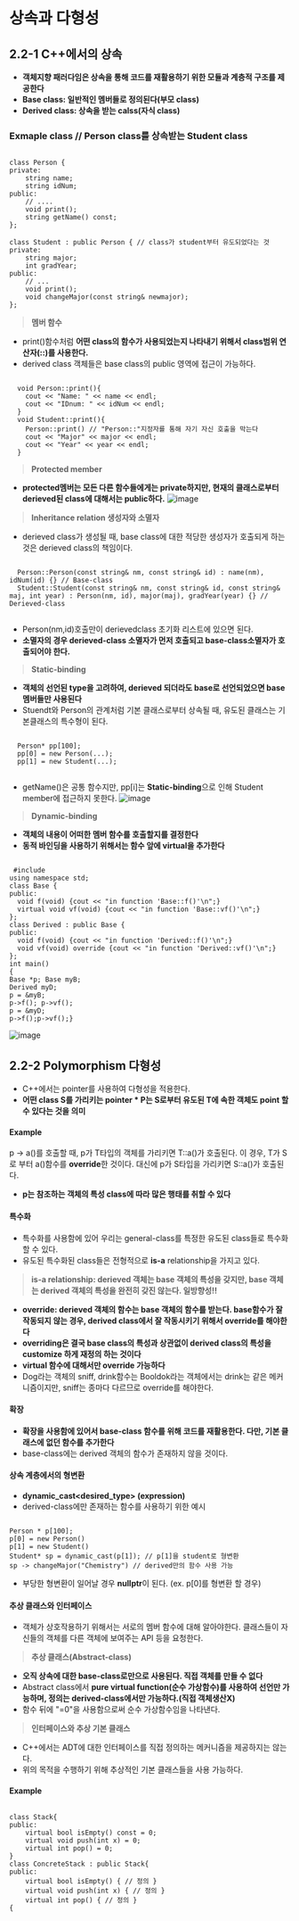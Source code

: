 상속과 다형성
===================
## 2.2-1 C++에서의 상속
* **객체지향 패러다임은 상속을 통해 코드를 재활용하기 위한 모듈과 계층적 구조를 제공한다**
* **Base class: 일반적인 멤버들로 정의된다(부모 class)**
* **Derived class: 상속을 받는 calss(자식 class)**
### Exmaple class // Person class를 상속받는 Student class
<pre><code>
class Person {
private:
	string name;
	string idNum;
public:
	// ....
	void print();
	string getName() const;
};

class Student : public Person { // class가 student부터 유도되었다는 것
private:
	string major;
	int gradYear;
public:
	// ... 
	void print();
	void changeMajor(const string& newmajor);
};</code></pre>
  > **멤버 함수**
  * print()함수처럼 **어떤 class의 함수가 사용되었는지 나타내기 위해서 class범위 연산자(::)를 사용한다.**
  * derived class 객체들은 base class의 public 영역에 접근이 가능하다.
  <pre><code>
  void Person::print(){
    cout << "Name: " << name << endl;
    cout << "IDnum: " << idNum << endl;
  }
  void Student::print(){
    Person::print() // "Person::"지정자를 통해 자기 자신 호출을 막는다
    cout << "Major" << major << endl;
    cout << "Year" << year << endl;
  }</code></pre>
  > **Protected member**
  * **protected멤버는 모든 다른 함수들에게는 private하지만, 현재의 클래스로부터 derieved된 class에 대해서는 public하다.**
  ![image](https://user-images.githubusercontent.com/50229148/107111389-1ebb3a80-6893-11eb-968e-c0379e154cf8.png)
  > **Inheritance relation 생성자와 소멸자**
  * derieved class가 생성될 때, base class에 대한 적당한 생성자가 호출되게 하는 것은 derieved class의 책임이다.
  <pre><code>
  Person::Person(const string& nm, const string& id) : name(nm), idNum(id) {} // Base-class
  Student::Student(const string& nm, const string& id, const string& maj, int year) : Person(nm, id), major(maj), gradYear(year) {} // Derieved-class
  </code></pre>
  * Person(nm,id)호출만이 derievedclass 초기화 리스트에 있으면 된다.
  * **소멸자의 경우 derieved-class 소멸자가 먼저 호출되고 base-class소멸자가 호출되어야 한다.**
  > **Static-binding** 
  * **객체의 선언된 type을 고려하여, derieved 되더라도 base로 선언되었으면 base멤버들만 사용된다**
  * Stuendt와 Person의 관계처럼 기본 클래스로부터 상속될 때, 유도된 클래스는 기본클래스의 특수형이 된다.
  <pre><code>
  Person* pp[100];
  pp[0] = new Person(...);
  pp[1] = new Student(...);
  </code></pre>
  * getName()은 공통 함수지만, pp[i]는 **Static-binding**으로 인해 Student member에 접근하지 못한다.
  ![image](https://user-images.githubusercontent.com/50229148/107111410-4b6f5200-6893-11eb-927c-f1a4127d1391.png)
  > **Dynamic-binding** 
  * **객체의 내용이 어떠한 멤버 함수를 호출할지를 결정한다**
  * **동적 바인딩을 사용하기 위해서는 함수 앞에 virtual을 추가한다**
  <pre><code>
 #include <iostream>
using namespace std;
class Base {
public:
  void f(void) {cout << "in function 'Base::f()'\n";}
  virtual void vf(void) {cout << "in function 'Base::vf()'\n";}
};
class Derived : public Base {
public:
  void f(void) {cout << "in function 'Derived::f()'\n";}
  void vf(void) override {cout << "in function 'Derived::vf()'\n";}
};
int main()
{
Base *p; Base myB;
Derived myD;
p = &myB;
p->f(); p->vf();
p = &myD;
p->f();p->vf();}
</code></pre>
![image](https://user-images.githubusercontent.com/50229148/107111700-65119900-6895-11eb-8a73-104464f85376.png)
## 2.2-2 Polymorphism 다형성
* C++에서는 pointer를 사용하여 다형성을 적용한다.
* **어떤 class S를 가리키는 pointer * P는 S로부터 유도된 T에 속한 객체도 point 할 수 있다는 것을 의미**
#### Example
p -> a()를 호출할 때, p가 T타입의 객체를 가리키면 T::a()가 호출된다. 이 경우, T가 S로 부터 a()함수를 **override**한 것이다.
대신에 p가 S타입을 가리키면 S::a()가 호출된다.
* **p는 참조하는 객체의 특성 class에 따라 많은 행태를 취할 수 있다**
#### 특수화
* 특수화를 사용함에 있어 우리는 general-class를 특정한 유도된 class들로 특수화할 수 있다.
* 유도된 특수화된 class들은 전형적으로 **is-a** relationship을 가지고 있다.
> **is-a relationship: derieved 객체는 base 객체의 특성을 갖지만, base 객체는 derived 객체의 특성을 완전히 갖진 않는다. 일방향성!!**
* **override: derieved 객체의 함수는 base 객체의 함수를 받는다. base함수가 잘 작동되지 않는 경우, derived class에서 잘 작동시키기 위해서 override를 해야한다**
* **overriding은 결국 base class의 특성과 상관없이 derived class의 특성을 customize 하게 재정의 하는 것이다**
* **virtual 함수에 대해서만 override 가능하다**
* Dog라는 객체의 sniff, drink함수는 Booldok라는 객체에서는 drink는 같은 메커니즘이지만, sniff는 종마다 다르므로 override를 해야한다.
#### 확장
* **확장을 사용함에 있어서 base-class 함수를 위해 코드를 재활용한다. 다만, 기본 클래스에 없던 함수를 추가한다**
* base-class에는 derived 객체의 함수가 존재하지 않을 것이다.
#### 상속 계층에서의 형변환
* **dynamic_cast<desired_type> (expression)**
* derived-class에만 존재하는 함수를 사용하기 위한 예시
<pre><code>
Person * p[100];
p[0] = new Person()
p[1] = new Student()
Student* sp = dynamic_cast<Student*>(p[1]); // p[1]을 student로 형변환
sp -> changeMajor("Chemistry") // derived만의 함수 사용 가능
</code></pre>
* 부당한 형변환이 일어날 경우 **nullptr**이 된다. (ex. p[0]를 형변환 할 경우)
#### 추상 클래스와 인터페이스
* 객체가 상호작용하기 위해서는 서로의 멤버 함수에 대해 알아야한다. 클래스들이 자신들의 객체를 다른 객체에 보여주는 API 등을 요청한다.
> **추상 클래스(Abstract-class)**
* **오직 상속에 대한 base-class로만으로 사용된다. 직접 객체를 만들 수 없다**
* Abstract class에서 **pure virtual function(순수 가상함수)를 사용하여 선언만 가능하며, 정의는 derived-class에서만 가능하다.(직접 객체생산X)**
* 함수 뒤에 "=0"을 사용함으로써 순수 가상함수임을 나타낸다.
> **인터페이스와 추상 기본 클래스**
* C++에서는 ADT에 대한 인터페이스를 직접 정의하는 메커니즘을 제공하지는 않는다.
* 위의 목적을 수행하기 위해 추상적인 기본 클래스들을 사용 가능하다.
#### Example
<pre><code>
class Stack{
public:
	virtual bool isEmpty() const = 0;
	virtual void push(int x) = 0;
	virtual int pop() = 0;
}
class ConcreteStack : public Stack{
public:
	virtual bool isEmpty() { // 정의 }
	virtual void push(int x) { // 정의 }
	virtual int pop() { // 정의 }
{
</code></pre>
